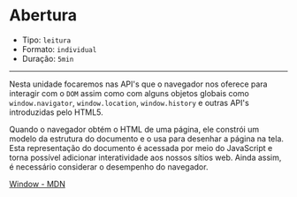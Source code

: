 # Abertura

* Tipo: `leitura`
* Formato: `individual`
* Duração: `5min`

***

Nesta unidade focaremos nas API's que o navegador nos oferece para interagir com o `DOM` assim como com alguns objetos globais como `window.navigator`, `window.location`, `window.history` e outras API's introduzidas pelo HTML5.

Quando o navegador obtém o HTML de uma página, ele constrói um modelo da estrutura do documento e o usa para desenhar a página na tela. Esta representação do documento é acessada por meio do JavaScript e torna possível adicionar interatividade aos nossos sítios web. Ainda assim, é necessário considerar o desempenho do navegador.

[Window - MDN](https://developer.mozilla.org/en-US/docs/Web/API/Window)
